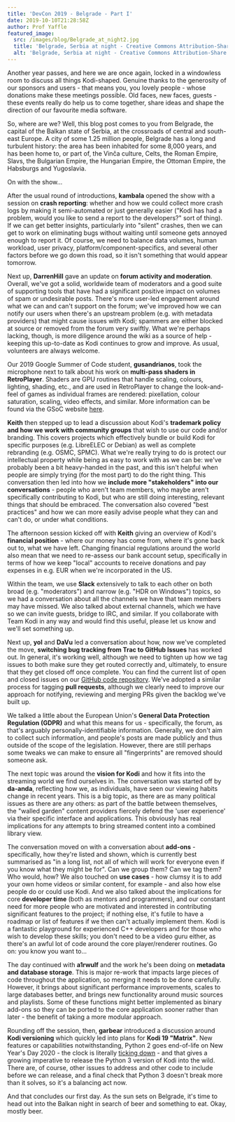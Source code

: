 ```yaml
---
title: 'DevCon 2019 - Belgrade - Part I'
date: 2019-10-10T21:28:58Z
author: Prof Yaffle
featured_image:
  src: /images/blog/Belgrade_at_night2.jpg
  title: 'Belgrade, Serbia at night - Creative Commons Attribution-Share Alike 3.0 Unported - https://commons.wikimedia.org/wiki/File:Belgrade_at_night.jpg'
  alt: 'Belgrade, Serbia at night - Creative Commons Attribution-Share Alike 3.0 Unported - https://commons.wikimedia.org/wiki/File:Belgrade_at_night.jpg'
---
```

Another year passes, and here we are once again, locked in a windowless room to discuss all things Kodi-shaped. Genuine thanks to the generosity of our sponsors and users - that means you, you lovely people - whose donations make these meetings possible. Old faces, new faces, guests - these events really do help us to come together, share ideas and shape the direction of our favourite media software.

 So, where are we? Well, this blog post comes to you from Belgrade, the capital of the Balkan state of Serbia, at the crossroads of central and south-east Europe. A city of some 1.25 million people, Belgrade has a long and turbulent history: the area has been inhabited for some 8,000 years, and has been home to, or part of, the Vinča culture, Celts, the Roman Empire, Slavs, the Bulgarian Empire, the Hungarian Empire, the Ottoman Empire, the Habsburgs and Yugoslavia. 

 On with the show...

  

 After the usual round of introductions, **kambala** opened the show with a session on **crash reporting**: whether and how we could collect more crash logs by making it semi-automated or just generally easier ("Kodi has had a problem, would you like to send a report to the developers?" sort of thing). If we can get better insights, particularly into "silent" crashes, then we can get to work on eliminating bugs without waiting until someone gets annoyed enough to report it. Of course, we need to balance data volumes, human workload, user privacy, platform/component-specifics, and several other factors before we go down this road, so it isn't something that would appear tomorrow.

 Next up, **DarrenHill** gave an update on **forum activity and moderation**. Overall, we've got a solid, worldwide team of moderators and a good suite of supporting tools that have had a significant positive impact on volumes of spam or undesirable posts. There's more user-led engagement around what we can and can't support on the forum; we've improved how we can notify our users when there's an upstream problem (e.g. with metadata providers) that might cause issues with Kodi; spammers are either blocked at source or removed from the forum very swiftly. What we're perhaps lacking, though, is more diligence around the wiki as a source of help - keeping this up-to-date as Kodi continues to grow and improve. As usual, volunteers are always welcome.

 Our 2019 Google Summer of Code student, **gusandrianos**, took the microphone next to talk about his work on **multi-pass shaders in RetroPlayer**. Shaders are GPU routines that handle scaling, colours, lighting, shading, etc., and are used in RetroPlayer to change the look-and-feel of games as individual frames are rendered: pixellation, colour saturation, scaling, video effects, and similar. More information can be found via the GSoC website [here](https://summerofcode.withgoogle.com/projects/#5723607831937024).

 **Keith** then stepped up to lead a discussion about Kodi's **trademark policy** **and how we work with community groups** that wish to use our code and/or branding. This covers projects which effectively bundle or build Kodi for specific purposes (e.g. LibreELEC or Debian) as well as complete rebranding (e.g. OSMC, SPMC). What we're really trying to do is protect our intellectual property while being as easy to work with as we can be: we've probably been a bit heavy-handed in the past, and this isn't helpful when people are simply trying (for the most part) to do the right thing. This conversation then led into how we **include more "stakeholders" into our conversations** - people who aren't team members, who maybe aren't specifically contributing to Kodi, but who are still doing interesting, relevant things that should be embraced. The conversation also covered "best practices" and how we can more easily advise people what they can and can't do, or under what conditions.

 The afternoon session kicked off with **Keith** giving an overview of Kodi's **financial position** - where our money has come from, where it's gone back out to, what we have left. Changing financial regulations around the world also mean that we need to re-assess our bank account setup, specifically in terms of how we keep "local" accounts to receive donations and pay expenses in e.g. EUR when we're incorporated in the US.

 Within the team, we use **Slack** extensively to talk to each other on both broad (e.g. "moderators") and narrow (e.g. "HDR on Windows") topics, so we had a conversation about all the channels we have that team members may have missed. We also talked about external channels, which we have so we can invite guests, bridge to IRC, and similar. If you collaborate with Team Kodi in any way and would find this useful, please let us know and we'll set something up.

 Next up, **yol** and **DaVu** led a conversation about how, now we've completed the move, **switching bug tracking from Trac to GitHub Issues** has worked out. In general, it's working well, although we need to tighten up how we tag issues to both make sure they get routed correctly and, ultimately, to ensure that they get closed off once complete. You can find the current list of open and closed issues on our [GitHub code repository](https://github.com/xbmc/xbmc/issues). We've adopted a similar process for tagging **pull requests**, although we clearly need to improve our approach for notifying, reviewing and merging PRs given the backlog we've built up.

 We talked a little about the European Union's **General Data Protection Regulation (GDPR)** and what this means for us - specifically, the forum, as that's arguably personally-identifiable information. Generally, we don't aim to collect such information, and people's posts are made publicly and thus outside of the scope of the legislation. However, there are still perhaps some tweaks we can make to ensure all "fingerprints" are removed should someone ask.

 The next topic was around the **vision for Kodi** and how it fits into the streaming world we find ourselves in. The conversation was started off by **da-anda**, reflecting how we, as individuals, have seen our viewing habits change in recent years. This is a big topic, as there are as many political issues as there are any others: as part of the battle between themselves, the "walled garden" content providers fiercely defend the 'user experience' via their specific interface and applications. This obviously has real implications for any attempts to bring streamed content into a combined library view.

 The conversation moved on with a conversation about **add-ons** - specifically, how they're listed and shown, which is currently best summarised as "in a long list, not all of which will work for everyone even if you know what they might be for". Can we group them? Can we tag them? Who would, how? We also touched on **use cases** - how clumsy it is to add your own home videos or similar content, for example - and also how else people do or could use Kodi. And we also talked about the implications for core **developer time** (both as mentors and programmers), and our constant need for more people who are motivated and interested in contributing significant features to the project; if nothing else, it's futile to have a roadmap or list of features if we then can't actually implement them. Kodi is a fantastic playground for experienced C++ developers and for those who wish to develop these skills; you don't need to be a video guru either, as there's an awful lot of code around the core player/renderer routines. Go on: you know you want to...

 The day continued with **a1rwulf** and the work he's been doing on **metadata and database storage**. This is major re-work that impacts large pieces of code throughout the application, so merging it needs to be done carefully. However, it brings about significant performance improvements, scales to large databases better, and brings new functionality around music sources and playlists. Some of these functions might better implemented as binary add-ons so they can be ported to the core application sooner rather than later - the benefit of taking a more modular approach.

 Rounding off the session, then, **garbear** introduced a discussion around **Kodi versioning** which quickly led into plans for **Kodi 19 "Matrix"**. New features or capabilities notwithstanding, Python 2 goes end-of-life on New Year's Day 2020 - the clock is literally [ticking down](https://pythonclock.org/) - and that gives a growing imperative to release the Python 3 version of Kodi into the wild. There are, of course, other issues to address and other code to include before we can release, and a final check that Python 3 doesn't break more than it solves, so it's a balancing act now.

  

 And that concludes our first day. As the sun sets on Belgrade, it's time to head out into the Balkan night in search of beer and something to eat. Okay, mostly beer.

 
